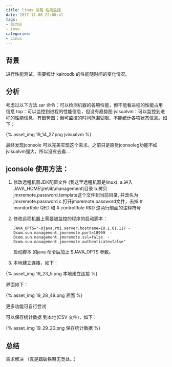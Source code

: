 ```yaml
---
title: linux 进程 性能监控
date: 2017-11-08 22:08:41
tags:
- 踩坑记
- java
categories:
- Linux
---
```




## 背景
进行性能测试，需要统计 kairosdb 的性能随时间的变化情况。
 
## 分析
考虑过以下方法
sar 命令：可以检测机器的各项性能，但不能看进程的性能占用信息
top：可以监控到进程的性能信息，但没有趋势图
jvisualvm：可以监控到进程的性能信息，有趋势图；但可监控的时间范围受限、不能统计各项状态信息。如下：
 
{% asset_img  19_14_27.png jvisualvm %}

 
最终发现jconsole 可以完美实现这个需求。之前只是感觉jconsoleg功能不如jvisualvm强大，所以没有去看...
 
## jconsole 使用方法：

1. 修改远程机器JDK配置文件 (我这里远程机器是linux).
   a.进入JAVA_HOME\jre\lib\management\目录
   b.拷贝jmxremote.password.template这个文件到当前目录, 并改名为 jmxremote.password
     c.打开jmxremote.password文件，去掉 # monitorRole  QED 和 # controlRole  R&D 这两行前面的注释符号

2. 修改远程机器上需要被监控的程序的启动脚本：

    ```JAVA_OPTS="-Djava.rmi.server.hostname=10.1.61.117 -Dcom.sun.management.jmxremote.port=18999  -Dcom.sun.management.jmxremote.ssl=false  -Dcom.sun.management.jmxremote.authenticate=false"```

    启动脚本 的java 命令后加上 $JAVA_OPTS 参数。

3. 本地建立连接，如下：

{% asset_img  19_23_5.png 本地建立连接 %}

 
界面如下：

{% asset_img  19_28_49.png 界面 %}

更多功能可自行尝试
 
可以保存统计数据 到本地(CSV 文件)，如下：

{% asset_img  19_29_20.png 保存统计数据 %}

 
## 总结
需求解决 （真是踏破铁鞋无觅处...）
